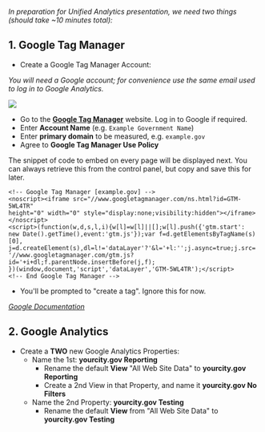 _In preparation for Unified Analytics presentation, we need two things (should take ~10 minutes total):_

## 1. Google Tag Manager
- Create a Google Tag Manager Account:

_You will need a Google account; for convenience use the same email used to log in to Google Analytics._

![](https://raw.githubusercontent.com/laurenancona/unified-analytics/master/images/1-signup-screen.png)
- Go to the **[Google Tag Manager](https://tagmanager.google.com)** website. Log in to Google if required.
- Enter **Account Name** (e.g. `Example Government Name`)
- Enter **primary domain** to be measured, e.g. `example.gov`
- Agree to **Google Tag Manager Use Policy**

The snippet of code to embed on every page will be displayed next. You can always retrieve this from the control panel, but copy and save this for later.

```
<!-- Google Tag Manager [example.gov] -->
<noscript><iframe src="//www.googletagmanager.com/ns.html?id=GTM-5WL4TR"
height="0" width="0" style="display:none;visibility:hidden"></iframe></noscript>
<script>(function(w,d,s,l,i){w[l]=w[l]||[];w[l].push({'gtm.start':
new Date().getTime(),event:'gtm.js'});var f=d.getElementsByTagName(s)[0],
j=d.createElement(s),dl=l!='dataLayer'?'&l='+l:'';j.async=true;j.src=
'//www.googletagmanager.com/gtm.js?id='+i+dl;f.parentNode.insertBefore(j,f);
})(window,document,'script','dataLayer','GTM-5WL4TR');</script>
<!-- End Google Tag Manager -->
```

- You'll be prompted to "create a tag". Ignore this for now.

_[Google Documentation](https://support.google.com/tagmanager/answer/2574370?hl=en)_

## 2. Google Analytics
- Create a __TWO__ new Google Analytics Properties:
	- Name the 1st: __yourcity.gov Reporting__
		- Rename the default **View** "All Web Site Data" to **yourcity.gov Reporting**
		- Create a 2nd View in that Property, and name it **yourcity.gov No Filters**
	- Name the 2nd Property: **yourcity.gov Testing**
		- Rename the default **View** from "All Web Site Data" to **yourcity.gov Testing**
	